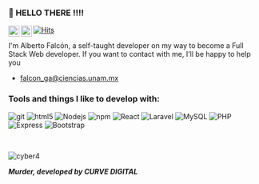 ### :small_blue_diamond: HELLO THERE !!!!
<a href="https://twitter.com/AlbertoFalc_n">
  <img align="left" alt="Abhishek Naidu | Twitter" width="22px" src="https://raw.githubusercontent.com/peterthehan/peterthehan/master/assets/twitter.svg" />
</a>

<a href="https://open.spotify.com/user/betoteto1015">
  <img align="left" alt="Abhishek's Spotify" width="22px" src="https://raw.githubusercontent.com/peterthehan/peterthehan/master/assets/spotify.svg" />
</a>

[![Hits](https://hits.seeyoufarm.com/api/count/incr/badge.svg?url=https%3A%2F%2Fgithub.com%2FAlbertoFalcon&count_bg=%23060592&title_bg=%23555555&icon=github.svg&icon_color=%23E7E7E7&title=visitors&edge_flat=false)](https://hits.seeyoufarm.com)

I'm Alberto Falcón, a self-taught developer on my way to become a Full Stack Web developer.
If you want to contact with me, I'll be happy to help you
- falcon_ga@ciencias.unam.mx

<!-- <img align="center" alt="GIF" src="https://github.com/AlbertoFalcon/AlbertoFalcon/blob/main/cat_coding.gif?raw=true" width="400" height="410" /> -->

<h3>Tools and things I like to develop with:</h3>
<p>
    <img alt="git" src="https://img.shields.io/badge/-Git-F05032?style=flat-square&logo=git&logoColor=white" />
    <img alt="html5" src="https://img.shields.io/badge/-HTML5-E34F26?style=flat-square&logo=html5&logoColor=white" />
    <img alt="Nodejs" src="https://img.shields.io/badge/-Nodejs-43853d?style=flat-square&logo=Node.js&logoColor=white" />
    <img alt="npm" src="https://img.shields.io/badge/-NPM-CB3837?style=flat-square&logo=npm&logoColor=white" />
    <img alt="React" src="https://img.shields.io/badge/-React-45b8d8?style=flat-square&logo=react&logoColor=white" />
    <img alt="Laravel" src="https://img.shields.io/badge/-Laravel-F34423?style=flat-square&logo=laravel&logoColor=white" />
    <img alt="MySQL" src="https://img.shields.io/badge/-MySQL-1c758f?style=flat-square&logo=mysql&logoColor=white" />
    <img alt="PHP" src="https://img.shields.io/badge/-PHP-4f5b93?style=flat-square&logo=php&logoColor=white" />
    <img alt="Express" src="https://img.shields.io/badge/-Express-272727?style=flat-square&logo=express&logoColor=white" />
    <img alt="Bootstrap" src="https://img.shields.io/badge/-Bootstrap-7952b3?style=flat-square&logo=bootstrap&logoColor=white" />

</p>

<!--
**AlbertoFalcon/AlbertoFalcon** is a ✨ _special_ ✨ repository because its `README.md` (this file) appears on your GitHub profile.

Here are some ideas to get you started:

- 🔭 I’m currently working on ...
- 🌱 I’m currently learning ...
- 👯 I’m looking to collaborate on ...
- 🤔 I’m looking for help with ...
- 💬 Ask me about ...
- 📫 How to reach me: ...
- 😄 Pronouns: ...
- ⚡ Fun fact: ...
-->
<br/>

![cyber4](https://user-images.githubusercontent.com/49957900/118926176-83137e80-b905-11eb-8f43-1e79844b9386.gif)
<figcaption><i><strong>Murder, developed by CURVE DIGITAL<strong/><i/>  </figcaption>

